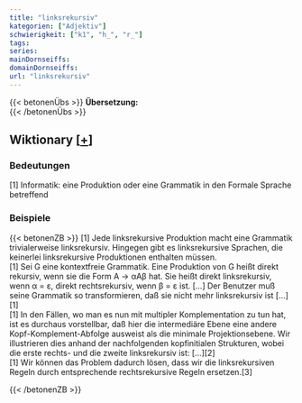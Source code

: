 ```yaml
---
title: "linksrekursiv"
kategorien: ["Adjektiv"]
schwierigkeit: ["k1", "h_", "r_"]
tags:
series:
mainDornseiffs:
domainDornseiffs:
url: "linksrekursiv"
---
```


{{< betonenÜbs >}}
**Übersetzung:**  
{{< /betonenÜbs >}}

## Wiktionary [[+](https://de.wiktionary.org/wiki/linksrekursiv)]

### Bedeutungen
[1] Informatik: eine Produktion oder eine Grammatik in den Formale Sprache betreffend  

### Beispiele
{{< betonenZB >}}
[1] Jede linksrekursive Produktion macht eine Grammatik trivialerweise linksrekursiv. Hingegen gibt es linksrekursive Sprachen, die keinerlei linksrekursive Produktionen enthalten müssen.  
[1] Sei G eine kontextfreie Grammatik. Eine Produktion von G heißt direkt rekursiv, wenn sie die Form A → αAβ hat. Sie heißt direkt linksrekursiv, wenn α = ε, direkt rechtsrekursiv, wenn β = ε ist. […] Der Benutzer muß seine Grammatik so transformieren, daß sie nicht mehr linksrekursiv ist […][1]  
[1] In den Fällen, wo man es nun mit multipler Komplementation zu tun hat, ist es durchaus vorstellbar, daß hier die intermediäre Ebene eine andere Kopf-Komplement-Abfolge ausweist als die minimale Projektionsebene. Wir illustrieren dies anhand der nachfolgenden kopfinitialen Strukturen, wobei die erste rechts- und die zweite linksrekursiv ist: […][2]  
[1] Wir können das Problem dadurch lösen, dass wir die linksrekursiven Regeln durch entsprechende rechtsrekursive Regeln ersetzen.[3]  

{{< /betonenZB >}}

